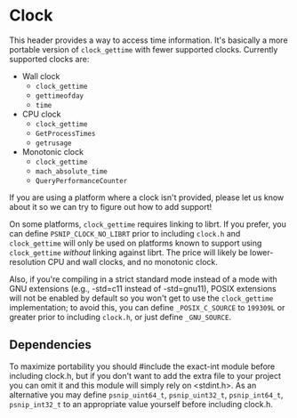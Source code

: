 # Clock

This header provides a way to access time information.  It's basically
a more portable version of `clock_gettime` with fewer supported
clocks.  Currently supported clocks are:

 * Wall clock
   * `clock_gettime`
   * `gettimeofday`
   * `time`
 * CPU clock
   * `clock_gettime`
   * `GetProcessTimes`
   * `getrusage`
 * Monotonic clock
   * `clock_gettime`
   * `mach_absolute_time`
   * `QueryPerformanceCounter`

If you are using a platform where a clock isn't provided, please let
us know about it so we can try to figure out how to add support!

On some platforms, `clock_gettime` requires linking to librt.  If you
prefer, you can define `PSNIP_CLOCK_NO_LIBRT` prior to including
`clock.h` and `clock_gettime` will only be used on platforms known to
support using `clock_gettime` *without* linking against librt.  The
price will likely be lower-resolution CPU and wall clocks, and no
monotonic clock.

Also, if you're compiling in a strict standard mode instead of a mode
with GNU extensions (e.g., -std=c11 instead of -std=gnu11), POSIX
extensions will not be enabled by default so you won't get to use the
`clock_gettime` implementation; to avoid this, you can define
`_POSIX_C_SOURCE` to `199309L` or greater prior to including
`clock.h`, or just define `_GNU_SOURCE`.

## Dependencies

To maximize portability you should #include the exact-int module
before including clock.h, but if you don't want to add the extra
file to your project you can omit it and this module will simply rely
on <stdint.h>.  As an alternative you may define `psnip_uint64_t`,
`psnip_uint32_t`, `psnip_int64_t`, `psnip_int32_t` to an appropriate
value yourself before including clock.h.